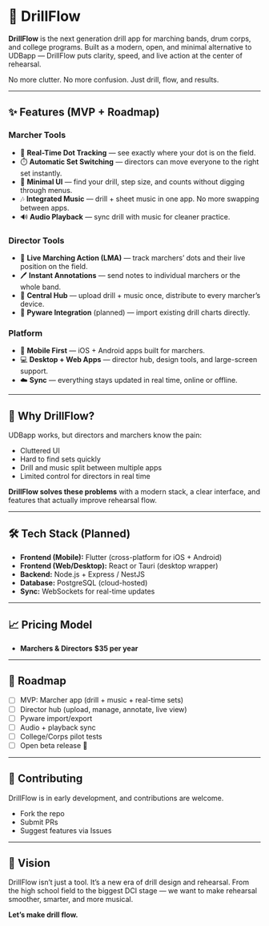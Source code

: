 # 🎺 DrillFlow

**DrillFlow** is the next generation drill app for marching bands, drum corps, and college programs.
Built as a modern, open, and minimal alternative to UDBapp — DrillFlow puts clarity, speed, and live action at the center of rehearsal.

No more clutter. No more confusion. Just drill, flow, and results.

---

## ✨ Features (MVP + Roadmap)

### Marcher Tools
- 📍 **Real-Time Dot Tracking** — see exactly where your dot is on the field.
- ⏱️ **Automatic Set Switching** — directors can move everyone to the right set instantly.
- 📝 **Minimal UI** — find your drill, step size, and counts without digging through menus.
- 🎶 **Integrated Music** — drill + sheet music in one app. No more swapping between apps.
- 🔊 **Audio Playback** — sync drill with music for cleaner practice.

### Director Tools
- 👀 **Live Marching Action (LMA)** — track marchers’ dots and their live position on the field.
- 🖊️ **Instant Annotations** — send notes to individual marchers or the whole band.
- 📂 **Central Hub** — upload drill + music once, distribute to every marcher’s device.
- 🔄 **Pyware Integration** (planned) — import existing drill charts directly.

### Platform
- 📱 **Mobile First** — iOS + Android apps built for marchers.
- 💻 **Desktop + Web Apps** — director hub, design tools, and large-screen support.
- ☁️ **Sync** — everything stays updated in real time, online or offline.

---

## 🚀 Why DrillFlow?
UDBapp works, but directors and marchers know the pain:
- Cluttered UI
- Hard to find sets quickly
- Drill and music split between multiple apps
- Limited control for directors in real time

**DrillFlow solves these problems** with a modern stack, a clear interface, and features that actually improve rehearsal flow.

---

## 🛠️ Tech Stack (Planned)
- **Frontend (Mobile):** Flutter (cross-platform for iOS + Android)
- **Frontend (Web/Desktop):** React or Tauri (desktop wrapper)
- **Backend:** Node.js + Express / NestJS
- **Database:** PostgreSQL (cloud-hosted)
- **Sync:** WebSockets for real-time updates

---

## 📈 Pricing Model
- **Marchers & Directors** **$35 per year**


---

## 📅 Roadmap
- [ ] MVP: Marcher app (drill + music + real-time sets)
- [ ] Director hub (upload, manage, annotate, live view)
- [ ] Pyware import/export
- [ ] Audio + playback sync
- [ ] College/Corps pilot tests
- [ ] Open beta release 🎉

---

## 🤝 Contributing
DrillFlow is in early development, and contributions are welcome.
- Fork the repo
- Submit PRs
- Suggest features via Issues

---

## 📣 Vision
DrillFlow isn’t just a tool. It’s a new era of drill design and rehearsal.
From the high school field to the biggest DCI stage — we want to make rehearsal smoother, smarter, and more musical.

**Let’s make drill flow.**
